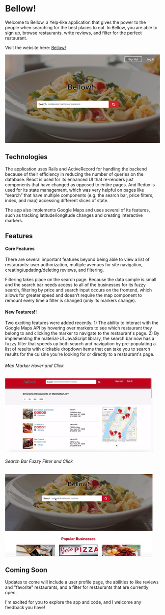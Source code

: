# Bellow!


Welcome to Bellow, a Yelp-like application that gives the power to the people when searching for the best places to eat. In Bellow, you are able to sign up, browse restaurants, write reviews, and filter for the perfect restaurant.

Visit the website here: [Bellow!](https://bellowtheapp.herokuapp.com/#/)

![alt text](./app/assets/images/landing_page.png)

## Technologies
The application uses Rails and ActiveRecord for handling the backend because of their efficiency in reducing the number of queries on the database. React is used for its enhanced UI that re-renders just components that have changed as opposed to entire pages. And Redux is used for its state management, which was very helpful on pages like “search” that have multiple components (e.g. the search bar, price filters, index, and map) accessing different slices of state.

The app also implements Google Maps and uses several of its features, such as tracking latitude/longitude changes and creating interactive markers.

## Features
#### Core Features
There are several important features beyond being able to view a list of restaurants: user authorization, multiple avenues for site navigation, creating/updating/deleting reviews, and filtering.

Filtering takes place on the search page. Because the data sample is small and the search bar needs access to all of the businesses for its fuzzy search, filtering by price and search input occurs on the frontend, which allows for greater speed and doesn’t require the map component to remount every time a filter is changed (only its markers change).

#### New Features!!
Two exciting features were added recently. 1) The ability to interact with the Google Maps API by hovering over markers to see which restaurant they belong to and clicking the marker to navigate to the restaurant's page. 2) By implementing the material-UI JavaScript library, the search bar now has a fuzzy filter that speeds up both search and navigation by pre-populating a list of results with clickable dropdown items that can take you to search results for the cuisine you're looking for or directly to a restaurant's page.

###### Map Marker Hover and Click
![alt text](./app/assets/images/map_hover.gif)

###### Search Bar Fuzzy Filter and Click
![alt text](./app/assets/images/fuzzy_filter.gif)


## Coming Soon
Updates to come will include a user profile page, the abilities to like reviews and "favorite" restaurants, and a filter for restaurants that are currently open.

I'm excited for you to explore the app and code, and I welcome any feedback you have!
